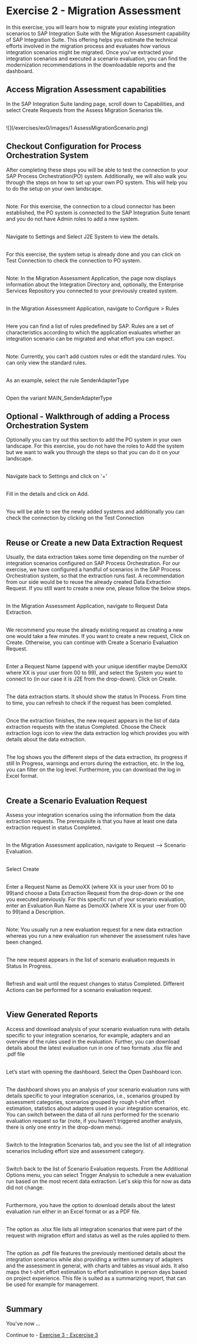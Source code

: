 # Exercise 2 - Migration Assessment

In this exercise, you will learn how to migrate your existing integration scenarios to SAP Integration Suite with the Migration Assessment capability of SAP Integration Suite. This offering helps you estimate the technical efforts involved in the migration process and evaluates how various integration scenarios might be migrated. Once you've extracted your integration scenarios and executed a scenario evaluation, you can find the modernization recommendations in the downloadable reports and the dashboard.

## Access Migration Assessment capabilities

In the SAP Integration Suite landing page, scroll down to Capabilities, and select Create Requests from the Assess Migration Scenarios tile.

<br>![](/exercises/ex0/images/1 AssessMigrationScenario.png)

## Checkout Configuration for Process Orchestration System

After completing these steps you will be able to test the connection to your SAP Process Orchestration(PO) system. Additionally, we will also walk you through the steps on how to set up your own PO system. This will help you to do the setup on your own landscape. <br><br>

Note: For this exercise, the connection to a cloud connector has been established, the PO system is connected to the SAP Integration Suite tenant and you do not have Admin roles to add a new system. <br><br>

Navigate to Settings and Select J2E System to view the details. <br><br>


For this exercise, the system setup is already done and you can click on Test Connection to check the connection to PO system. <br><br>


Note: In the Migration Assessment Application, the page now displays information about the Integration Directory and, optionally, the Enterprise Services Repository you connected to your previously created system. <br><br>

In the Migration Assessment Application, navigate to Configure > Rules <br><br>

Here you can find a list of rules predefined by SAP. Rules are a set of characteristics according to which the application evaluates whether an integration scenario can be migrated and what effort you can expect. <br><br>

Note: Currently, you can’t add custom rules or edit the standard rules. You can only view the standard rules. <br><br>

As an example, select the rule SenderAdapterType <br><br>


Open the variant MAIN_SenderAdapterType <br><be>

## Optional - Walkthrough of adding a Process Orchestration System
Optionally you can try out this section to add the PO system in your own landscape. For this exercise, you do not have the roles to Add the system but we want to walk you through the steps so that you can do it on your landscape. <br><br>

Navigate back to Settings and click on '+' <br><br>


Fill in the details and click on Add. <br><br>


You will be able to see the newly added systems and additionally you can check the connection by clicking on the Test Connection <br><br>


## Reuse or Create a new Data Extraction Request
Usually, the data extraction takes some time depending on the number of integration scenarios configured on SAP Process Orchestration. For our exercise, we have configured a handful of scenarios in the SAP Process Orchestration system, so that the extraction runs fast. A recommendation from our side would be to reuse the already created Data Extraction Request. If you still want to create a new one, please follow the below steps. <br><br>

In the Migration Assessment Application, navigate to Request Data Extraction. <br><br>


We recommend you reuse the already existing request as creating a new one would take a few minutes. If you want to create a new request, Click on Create. Otherwise, you can continue with Create a Scenario Evaluation Request. <br><br>


Enter a Request Name (append with your unique identifier maybe DemoXX where XX is your user from 00 to 99), and select the System you want to connect to (in our case it is J2E from the drop-down). Click on Create. <br><br>


The data extraction starts. It should show the status In Process. From time to time, you can refresh to check if the request has been completed. <br><br>


Once the extraction finishes, the new request appears in the list of data extraction requests with the status Completed. Choose the Check extraction logs icon to view the data extraction log which provides you with details about the data extraction. <br><br>


The log shows you the different steps of the data extraction, its progress if still In Progress, warnings and errors during the extraction, etc. In the log, you can filter on the log level. Furthermore, you can download the log in Excel format. <br><br>


## Create a Scenario Evaluation Request
Assess your integration scenarios using the information from the data extraction requests. The prerequisite is that you have at least one data extraction request in status Completed. <br><br>


In the Migration Assessment application, navigate to Request --> Scenario Evaluation. <br><br>


Select Create <br><br>


Enter a Request Name as DemoXX (where XX is your user from 00 to 99)and choose a Data Extraction Request from the drop-down or the one you executed previously. For this specific run of your scenario evaluation, enter an Evaluation Run Name as DemoXX (where XX is your user from 00 to 99)and a Description. <br><br>


Note: You usually run a new evaluation request for a new data extraction whereas you run a new evaluation run whenever the assessment rules have been changed. <br><br>

The new request appears in the list of scenario evaluation requests in Status In Progress. <br><br>


Refresh and wait until the request changes to status Completed. Different Actions can be performed for a scenario evaluation request. <br><br>


## View Generated Reports
Access and download analysis of your scenario evaluation runs with details specific to your integration scenarios, for example, adapters and an overview of the rules used in the evaluation. Further, you can download details about the latest evaluation run in one of two formats .xlsx file and .pdf file <br><br>

Let’s start with opening the dashboard. Select the Open Dashboard icon. <br><br>


The dashboard shows you an analysis of your scenario evaluation runs with details specific to your integration scenarios, i.e., scenarios grouped by assessment categories, scenarios grouped by rough t-shirt effort estimation, statistics about adapters used in your integration scenarios, etc. You can switch between the data of all runs performed for the scenario evaluation request so far (note, if you haven’t triggered another analysis, there is only one entry in the drop-down menu). <br><br>


Switch to the Integration Scenarios tab, and you see the list of all integration scenarios including effort size and assessment category. <br><br>


Switch back to the list of Scenario Evaluation requests. From the Additional Options menu, you can select Trigger Analysis to schedule a new evaluation run based on the most recent data extraction. Let's skip this for now as data did not change. <br><br>


Furthermore, you have the option to download details about the latest evaluation run either in an Excel format or as a PDF file. <br><br>


The option as .xlsx file lists all integration scenarios that were part of the request with migration effort and status as well as the rules applied to them. <br><br>


The option as .pdf file features the previously mentioned details about the integration scenarios while also providing a written summary of adapters and the assessment in general, with charts and tables as visual aids. It also maps the t-shirt effort estimation to effort estimation in person days based on project experience. This file is suited as a summarizing report, that can be used for example for management. <br><br>

## Summary

You've now ...

Continue to - [Exercise 3 - Excercise 3 ](../ex3/README.md)
